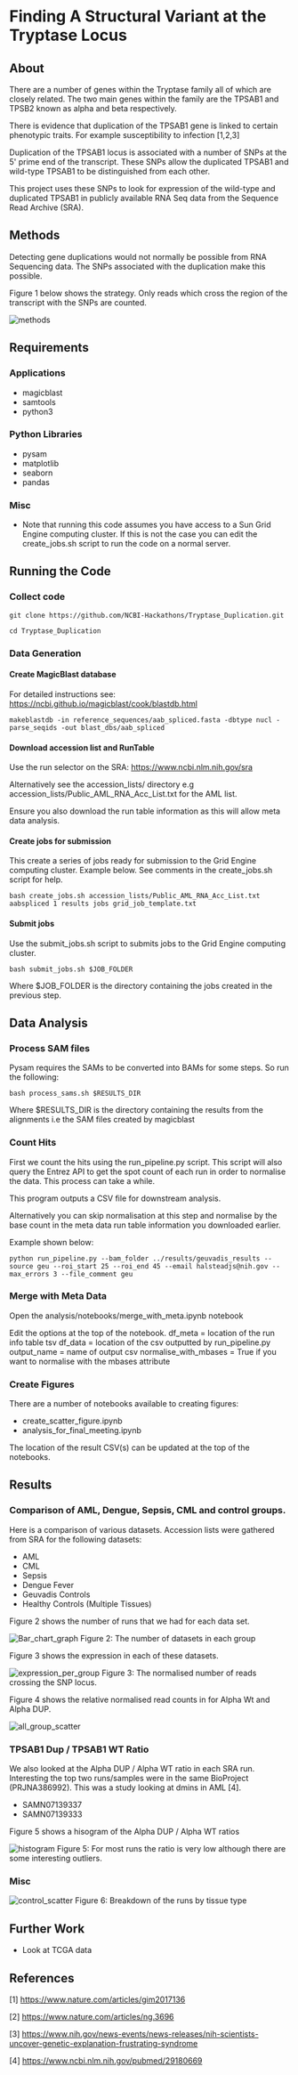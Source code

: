 # Finding A Structural Variant at the Tryptase Locus

## About

There are a number of genes within the Tryptase family all of which are closely related. The two main genes within the family are the TPSAB1 and TPSB2 known as alpha and beta respectively.

There is evidence that duplication of the TPSAB1 gene is linked to certain phenotypic  traits. For example susceptibility to infection [1,2,3]

Duplication of the TPSAB1 locus is associated with a number of SNPs at the 5' prime end of the transcript. These SNPs allow the duplicated TPSAB1 and wild-type TPSAB1 to be distinguished from each other.

This project uses these SNPs to look for expression of the wild-type and duplicated TPSAB1 in publicly available RNA Seq data from the Sequence Read Archive (SRA).

## Methods

Detecting gene duplications would not normally be possible from RNA Sequencing data. The SNPs associated with the duplication make this possible.

Figure 1 below shows the strategy. Only reads which cross the region of the transcript with the SNPs are counted.

![methods](analysis/figs/methods.png)


## Requirements

### Applications

* magicblast
* samtools
* python3


### Python Libraries

* pysam
* matplotlib
* seaborn
* pandas

### Misc

* Note that running this code assumes you have access to a Sun Grid Engine computing cluster. If this is not the case you can edit the create_jobs.sh script to run the code on a normal server.

## Running the Code

### Collect code

```
git clone https://github.com/NCBI-Hackathons/Tryptase_Duplication.git

```

```
cd Tryptase_Duplication

```


### Data Generation

#### Create MagicBlast database

For detailed instructions see: https://ncbi.github.io/magicblast/cook/blastdb.html

```
makeblastdb -in reference_sequences/aab_spliced.fasta -dbtype nucl -parse_seqids -out blast_dbs/aab_spliced

```
#### Download accession list and RunTable

Use the run selector on the SRA: https://www.ncbi.nlm.nih.gov/sra

Alternatively see the accession_lists/ directory e.g accession_lists/Public_AML_RNA_Acc_List.txt for the AML list.   

Ensure you also download the run table information as this will allow meta data analysis.

#### Create jobs for submission

This create a series of jobs ready for submission to the Grid Engine computing cluster. Example below. See comments in the create_jobs.sh script for help.

 ```
 bash create_jobs.sh accession_lists/Public_AML_RNA_Acc_List.txt aabspliced 1 results jobs grid_job_template.txt

 ```

#### Submit jobs

Use the submit_jobs.sh script to submits jobs to the Grid Engine computing cluster.

```
bash submit_jobs.sh $JOB_FOLDER

```
Where $JOB_FOLDER is the directory containing the jobs created in the previous step.

## Data Analysis

### Process SAM files

Pysam requires the SAMs to be converted into BAMs for some steps. So run the following:

```
bash process_sams.sh $RESULTS_DIR

```
Where $RESULTS_DIR is the directory containing the results from the alignments i.e the SAM files created by magicblast

### Count Hits

First we count the hits using the run_pipeline.py script. This script will also query the Entrez API to get the spot count of each run in order to normalise the data. This process can take a while.

This program outputs a CSV file for downstream analysis.

Alternatively you can skip normalisation at this step and normalise by the base count in the meta data run table information you downloaded earlier.

Example shown below:

```
python run_pipeline.py --bam_folder ../results/geuvadis_results --source geu --roi_start 25 --roi_end 45 --email halsteadjs@nih.gov --max_errors 3 --file_comment geu
```

### Merge with Meta Data

Open the analysis/notebooks/merge_with_meta.ipynb notebook

Edit the options at the top of the notebook.
df_meta = location of the run info table tsv
df_data = location of the csv outputted by run_pipeline.py
output_name = name of output csv
normalise_with_mbases = True if you want to normalise with the mbases attribute

### Create Figures

There are a number of notebooks available to creating figures:

* create_scatter_figure.ipynb
* analysis_for_final_meeting.ipynb

The location of the result CSV(s) can be updated at the top of the notebooks.

## Results

### Comparison of AML, Dengue, Sepsis, CML and control groups.

Here is a comparison of various datasets. Accession lists were gathered from SRA for the following datasets:

* AML
* CML
* Sepsis
* Dengue Fever
* Geuvadis Controls
* Healthy Controls (Multiple Tissues)

Figure 2 shows the number of runs that we had for each data set.

![Bar_chart_graph](analysis/figs/number_of_runs_per_group.png)
Figure 2: The number of datasets in each group

Figure 3 shows the expression in each of these datasets.

![expression_per_group](analysis/figs/expression_per_group.png)
Figure 3: The normalised number of reads crossing the SNP locus.

Figure 4 shows the relative normalised read counts in for Alpha Wt and Alpha DUP.

![all_group_scatter](analysis/figs/all_groups_scatter.png)

### TPSAB1 Dup / TPSAB1 WT Ratio

We also looked at the Alpha DUP / Alpha WT ratio in each SRA run. Interesting the top two runs/samples were in the same BioProject (PRJNA386992). This was a study looking at dmins in AML [4].

* SAMN07139337
* SAMN07139333

Figure 5 shows a hisogram of the Alpha DUP / Alpha WT ratios

![histogram](analysis/figs/ratio_histogram.png)
Figure 5: For most runs the ratio is very low although there are some interesting outliers.

### Misc

![control_scatter](analysis/figs/new_control_set_scatter.png)
Figure 6: Breakdown of the runs by tissue type

## Further Work

* Look at TCGA data

## References

[1] https://www.nature.com/articles/gim2017136

[2] https://www.nature.com/articles/ng.3696

[3] https://www.nih.gov/news-events/news-releases/nih-scientists-uncover-genetic-explanation-frustrating-syndrome

[4] https://www.ncbi.nlm.nih.gov/pubmed/29180669
